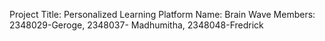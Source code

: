 Project Title: Personalized Learning Platform
Name: Brain Wave
Members: 2348029-Geroge, 2348037- Madhumitha, 2348048-Fredrick 